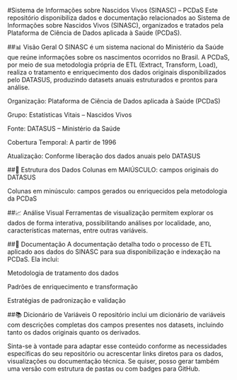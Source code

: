 #Sistema de Informações sobre Nascidos Vivos (SINASC) – PCDaS
Este repositório disponibiliza dados e documentação relacionados ao Sistema de Informações sobre Nascidos Vivos (SINASC), organizados e tratados pela Plataforma de Ciência de Dados aplicada à Saúde (PCDaS).

##📊 Visão Geral
O SINASC é um sistema nacional do Ministério da Saúde que reúne informações sobre os nascimentos ocorridos no Brasil. A PCDaS, por meio de sua metodologia própria de ETL (Extract, Transform, Load), realiza o tratamento e enriquecimento dos dados originais disponibilizados pelo DATASUS, produzindo datasets anuais estruturados e prontos para análise.

Organização: Plataforma de Ciência de Dados aplicada à Saúde (PCDaS)

Grupo: Estatísticas Vitais – Nascidos Vivos

Fonte: DATASUS – Ministério da Saúde

Cobertura Temporal: A partir de 1996

Atualização: Conforme liberação dos dados anuais pelo DATASUS

##📁 Estrutura dos Dados
Colunas em MAIÚSCULO: campos originais do DATASUS

Colunas em minúsculo: campos gerados ou enriquecidos pela metodologia da PCDaS

##📈 Análise Visual
Ferramentas de visualização permitem explorar os dados de forma interativa, possibilitando análises por localidade, ano, características maternas, entre outras variáveis.

##📄 Documentação
A documentação detalha todo o processo de ETL aplicado aos dados do SINASC para sua disponibilização e indexação na PCDaS. Ela inclui:

Metodologia de tratamento dos dados

Padrões de enriquecimento e transformação

Estratégias de padronização e validação

##📚 Dicionário de Variáveis
O repositório inclui um dicionário de variáveis com descrições completas dos campos presentes nos datasets, incluindo tanto os dados originais quanto os derivados.

Sinta-se à vontade para adaptar esse conteúdo conforme as necessidades específicas do seu repositório ou acrescentar links diretos para os dados, visualizações ou documentação técnica. Se quiser, posso gerar também uma versão com estrutura de pastas ou com badges para GitHub.
